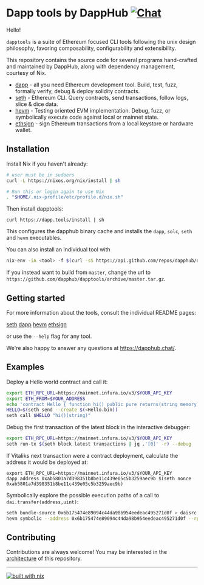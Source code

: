 # Dapp tools by DappHub [![Chat](https://img.shields.io/badge/community-chat-blue.svg?style=flat-square)](https://dapphub.chat)

Hello!

`dapptools` is a suite of Ethereum focused CLI tools following the unix design philosophy,
favoring composability, configurability and extensibility.

This repository contains the source code for several programs
hand-crafted and maintained by DappHub, along with dependency management, courtesy of Nix.

- [dapp](./src/dapp) - all you need Ethereum development tool. Build, test, fuzz, formally verify, debug & deploy solidity contracts.
- [seth](./src/seth) - Ethereum CLI. Query contracts, send transactions, follow logs, slice & dice data.
- [hevm](./src/hevm) - Testing oriented EVM implementation. Debug, fuzz, or symbolically execute code against local or mainnet state.
- [ethsign](./src/ethsign) - sign Ethereum transactions from a local keystore or hardware wallet.

## Installation

Install Nix if you haven't already:

```sh
# user must be in sudoers
curl -L https://nixos.org/nix/install | sh

# Run this or login again to use Nix
. "$HOME/.nix-profile/etc/profile.d/nix.sh"
```

Then install dapptools:

```
curl https://dapp.tools/install | sh
```

This configures the dapphub binary cache and installs the `dapp`, `solc`, `seth` and `hevm` executables. 

You can also install an individual tool with 
```sh
nix-env -iA <tool> -f $(curl -sS https://api.github.com/repos/dapphub/dapptools/releases/latest | jq -r .tarball_url)
```

If you instead want to build from `master`, change the url to `https://github.com/dapphub/dapptools/archive/master.tar.gz`.

## Getting started

For more information about the tools, consult the individual README pages:

[seth](./src/seth/README.md)
[dapp](./src/dapp/README.md)
[hevm](./src/dapp/README.md)
[ethsign](./src/ethsign/README.md)

or use the `--help` flag for any tool.

We're also happy to answer any questions at https://dapphub.chat/.

## Examples

Deploy a Hello world contract and call it:
```sh
export ETH_RPC_URL=https://mainnet.infura.io/v3/$YOUR_API_KEY
export ETH_FROM=$YOUR_ADDRESS
echo 'contract Hello { function hi() public pure returns(string memory) {return "Hello, World!";}}' | solc --bin -o . --overwrite -
HELLO=$(seth send --create $(<Hello.bin))
seth call $HELLO "hi()(string)"
```

Debug the first transaction of the latest block in the interactive debugger:
```sh
export ETH_RPC_URL=https://mainnet.infura.io/v3/$YOUR_API_KEY
seth run-tx $(seth block latest transactions | jq .'[0]' -r) --debug
```

If Vitaliks next transaction were a contract deployment, calculate the address it would be deployed at:
```
export ETH_RPC_URL=https://mainnet.infura.io/v3/$YOUR_API_KEY
dapp address 0xab5801a7d398351b8be11c439e05c5b3259aec9b $(seth nonce 0xab5801a7d398351b8be11c439e05c5b3259aec9b)
```

Symbolically explore the possible execution paths of a call to `dai.transfer(address,uint)`:
```sh
seth bundle-source 0x6b175474e89094c44da98b954eedeac495271d0f > daisrc.json && \
hevm symbolic --address 0x6b175474e89094c44da98b954eedeac495271d0f --rpc $ETH_RPC_URL  --debug --sig "transfer(address,uint256)" --json-file daisrc.json
```

## Contributing

Contributions are always welcome! You may be interested in the 
[architecture](./ARCHITECTURE.md) of this repository.

---
[![built with nix](https://builtwithnix.org/badge.svg)](https://builtwithnix.org)
